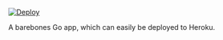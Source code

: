 
[![Deploy](https://www.herokucdn.com/deploy/button.png)](https://heroku.com/deploy)

A barebones Go app, which can easily be deployed to Heroku.  


